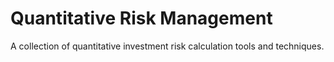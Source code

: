 # Quantitative Risk Management
A collection of quantitative investment risk calculation tools and techniques.

